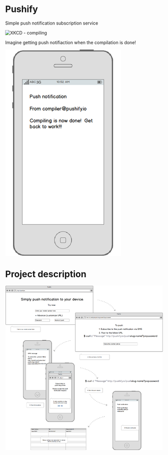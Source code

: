 # Pushify

Simple push notification subscription service

![XKCD - compiling](https://imgs.xkcd.com/comics/compiling.png)

Imagine getting push notifiaction when the compilation is done!

![Mockup 1](/mobile.png)

# Project description

![Mockup 1](/mockup.png)


